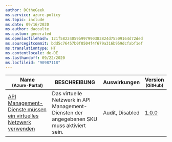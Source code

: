 ```yaml
---
author: DCtheGeek
ms.service: azure-policy
ms.topic: include
ms.date: 09/16/2020
ms.author: dacoulte
ms.custom: generated
ms.openlocfilehash: 121f58224059b997990383824d75509164d72ded
ms.sourcegitcommit: bdd5c76457b0f0504f4f679a316b959dcfabf1ef
ms.translationtype: HT
ms.contentlocale: de-DE
ms.lasthandoff: 09/22/2020
ms.locfileid: "90987118"
---
```

|Name<br /><sub>(Azure-Portal)</sub> |BESCHREIBUNG |Auswirkungen |Version<br /><sub>(GitHub)</sub> |
|---|---|---|---|
|[API Management-Dienste müssen ein virtuelles Netzwerk verwenden](https://portal.azure.com/#blade/Microsoft_Azure_Policy/PolicyDetailBlade/definitionId/%2Fproviders%2FMicrosoft.Authorization%2FpolicyDefinitions%2Fef619a2c-cc4d-4d03-b2ba-8c94a834d85b) |Das virtuelle Netzwerk in API Management-Diensten der angegebenen SKU muss aktiviert sein. |Audit, Disabled |[1.0.0](https://github.com/Azure/azure-policy/blob/master/built-in-policies/policyDefinitions/API%20Management/ApiManagement_VNETEnabled_Audit.json) |
